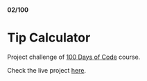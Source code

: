 #### 02/100

# Tip Calculator

Project challenge of [100 Days of Code](https://www.udemy.com/course/100-days-of-code/) course.

Check the live project [here]().
